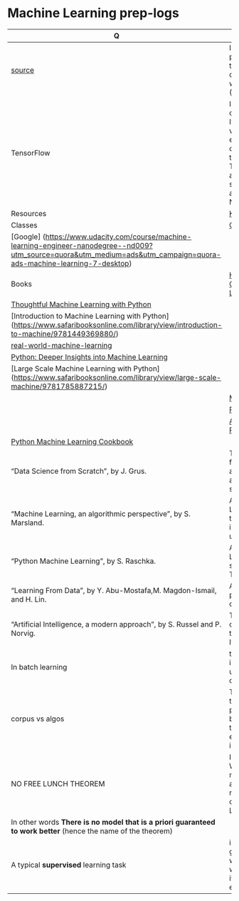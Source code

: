 # Machine Learning prep-logs
Q | Info 
--- | --- 
 [source](https://www.safaribooksonline.com/library/view/Hands-On+Machine+Learning+with+Scikit-Learn+and+TensorFlow/9781491962282/preface01.html#idm140458046236752)|In 2006, Geoffrey Hinton et al. published a paper showing how to train a deep neural network capable of recognizing hand-written digits with state of the art precision (>98%).
TensorFlow | Is library for distributed numerical computation using data flow graphs. It makes it possible to train and run very large neural networks efficiently by distributing the computations across potentially thousands of multi-GPU servers. TensorFlow was created at Google and it supports many of their large scale Machine Learning applications. It was open-sourced in November 2015.
Resources|  [Kaggle.com]( Kaggle.com), [CreativeAI](http://www.creativeai.net/)
Classes| [Geoffrey Hinton](https://www.coursera.org/learn/neural-networks)
 |[Google] (https://www.udacity.com/course/machine-learning-engineer-nanodegree--nd009?utm_source=quora&utm_medium=ads&utm_campaign=quora-ads-machine-learning-7-desktop)
Books| [Hands-On+Machine+Learning+with+Scikit-Learn+and+TensorFlow](https://www.safaribooksonline.com/library/view/Hands-On+Machine+Learning+with+Scikit-Learn+and+TensorFlow/9781491962282/preface01.html#idm140458046236752)
 |[Thoughtful Machine Learning with Python](https://www.safaribooksonline.com/library/view/thoughtful-machine-learning/9781491924129/)
  | [Introduction to Machine Learning with Python] (https://www.safaribooksonline.com/library/view/introduction-to-machine/9781449369880/)
 |[real-world-machine-learning](https://www.safaribooksonline.com/library/view/real-world-machine-learning/9781617291920/)
  |[Python: Deeper Insights into Machine Learning](https://www.safaribooksonline.com/library/view/python-deeper-insights/9781787128576/)
   |[Large Scale Machine Learning with Python] (https://www.safaribooksonline.com/library/view/large-scale-machine/9781785887215/)
    |[Machine Learning for the Web](https://www.safaribooksonline.com/library/view/machine-learning-for/9781785886607/)
     |[Python Machine Learning Blueprints](https://www.safaribooksonline.com/library/view/python-machine-learning/9781784394752/)
      |[Advanced Machine Learning with Python](https://www.safaribooksonline.com/library/view/advanced-machine-learning/9781784398637/)
 |[Python Machine Learning Cookbook](https://www.safaribooksonline.com/library/view/python-machine-learning/9781786464477/)
“Data Science from Scratch”, by J. Grus.| This book presents the fundamentals of Machine Learning, and implements some of the main algorithms in pure python (from scratch, as the name suggests).
  “Machine Learning, an algorithmic perspective”, by S. Marsland.| A great introduction to Machine Learning, covering a wide range of topics in depth, with code examples in python (also from scratch, but using NumPy).
“Python Machine Learning”, by S. Raschka.| Also a great introduction to Machine Learning, leveraging python open source libraries (Pylearn 2 and Theano).
“Learning From Data”, by Y. Abu-Mostafa,M. Magdon-Ismail, and H. Lin.| A rather theoretical approach to ML, providing deep insights, in particular on the Bias/Variance tradeoff
“Artificial Intelligence, a modern approach”, by S. Russel and P. Norvig.| This is a great (and huge) book covering an incredible amount of topics, including Machine Learning. It helps put ML into perspective.
In batch learning| the system is incapable of learning incrementally: it must be trained using all the available data. This is called offline learning.
corpus vs algos|The idea that data matters more than algorithms for complex problems was further popularized by Peter Norvig et al. in a paper titled “The unreasonable effectiveness of data”13 published in 2009.
NO FREE LUNCH THEOREM|In a famous 1996 paper14, David Wolpert demonstrated that if you make absolutely no assumption about the data, then there is no reason to prefer a model over any other. This is called the No Free Lunch theorem (NFL).
 |In other words **There is no model that is a priori guaranteed to work better**  (hence the name of the theorem)
A typical **supervised** learning task| is classification. The spam filter is a good example of this: it is trained with many example emails along with their class (spam or ham), and it must learn how to classify new emails.
